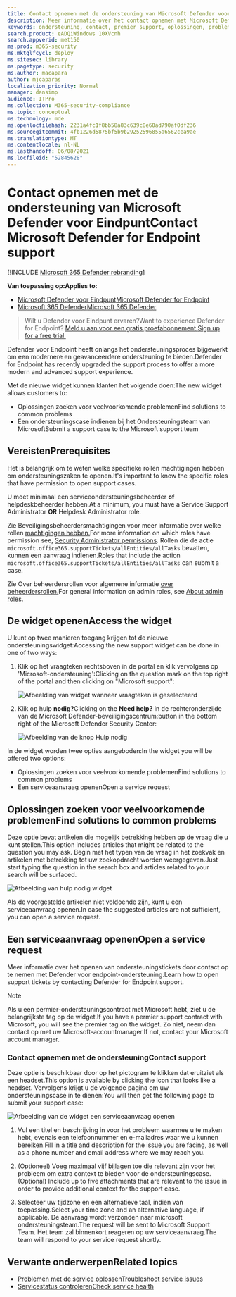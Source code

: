 ```yaml
---
title: Contact opnemen met de ondersteuning van Microsoft Defender voor Eindpunt
description: Meer informatie over het contact opnemen met Microsoft Defender voor endpoint-ondersteuning
keywords: ondersteuning, contact, premier support, oplossingen, problemen, case
search.product: eADQiWindows 10XVcnh
search.appverid: met150
ms.prod: m365-security
ms.mktglfcycl: deploy
ms.sitesec: library
ms.pagetype: security
ms.author: macapara
author: mjcaparas
localization_priority: Normal
manager: dansimp
audience: ITPro
ms.collection: M365-security-compliance
ms.topic: conceptual
ms.technology: mde
ms.openlocfilehash: 2231a4fc1f8bb58a83c639c8e60ad790af0df236
ms.sourcegitcommit: 4fb1226d5875bf5b9b29252596855a6562cea9ae
ms.translationtype: MT
ms.contentlocale: nl-NL
ms.lasthandoff: 06/08/2021
ms.locfileid: "52845628"
---
```

# <a name="contact-microsoft-defender-for-endpoint-support"></a><span data-ttu-id="cc939-104">Contact opnemen met de ondersteuning van Microsoft Defender voor Eindpunt</span><span class="sxs-lookup"><span data-stu-id="cc939-104">Contact Microsoft Defender for Endpoint support</span></span>

[!INCLUDE [Microsoft 365 Defender rebranding](../../includes/microsoft-defender.md)]


<span data-ttu-id="cc939-105">**Van toepassing op:**</span><span class="sxs-lookup"><span data-stu-id="cc939-105">**Applies to:**</span></span>
- [<span data-ttu-id="cc939-106">Microsoft Defender voor Eindpunt</span><span class="sxs-lookup"><span data-stu-id="cc939-106">Microsoft Defender for Endpoint</span></span>](https://go.microsoft.com/fwlink/p/?linkid=2154037)
- [<span data-ttu-id="cc939-107">Microsoft 365 Defender</span><span class="sxs-lookup"><span data-stu-id="cc939-107">Microsoft 365 Defender</span></span>](https://go.microsoft.com/fwlink/?linkid=2118804)

><span data-ttu-id="cc939-108">Wilt u Defender voor Eindpunt ervaren?</span><span class="sxs-lookup"><span data-stu-id="cc939-108">Want to experience Defender for Endpoint?</span></span> [<span data-ttu-id="cc939-109">Meld u aan voor een gratis proefabonnement.</span><span class="sxs-lookup"><span data-stu-id="cc939-109">Sign up for a free trial.</span></span>](https://www.microsoft.com/microsoft-365/windows/microsoft-defender-atp?ocid=docs-wdatp-assignaccess-abovefoldlink)

<span data-ttu-id="cc939-110">Defender voor Endpoint heeft onlangs het ondersteuningsproces bijgewerkt om een modernere en geavanceerdere ondersteuning te bieden.</span><span class="sxs-lookup"><span data-stu-id="cc939-110">Defender for Endpoint has recently upgraded the support process to offer a more modern and advanced support experience.</span></span> 

<span data-ttu-id="cc939-111">Met de nieuwe widget kunnen klanten het volgende doen:</span><span class="sxs-lookup"><span data-stu-id="cc939-111">The new widget allows customers to:</span></span>
- <span data-ttu-id="cc939-112">Oplossingen zoeken voor veelvoorkomende problemen</span><span class="sxs-lookup"><span data-stu-id="cc939-112">Find solutions to common problems</span></span>
- <span data-ttu-id="cc939-113">Een ondersteuningscase indienen bij het Ondersteuningsteam van Microsoft</span><span class="sxs-lookup"><span data-stu-id="cc939-113">Submit a support case to the Microsoft support team</span></span>

## <a name="prerequisites"></a><span data-ttu-id="cc939-114">Vereisten</span><span class="sxs-lookup"><span data-stu-id="cc939-114">Prerequisites</span></span>
<span data-ttu-id="cc939-115">Het is belangrijk om te weten welke specifieke rollen machtigingen hebben om ondersteuningszaken te openen.</span><span class="sxs-lookup"><span data-stu-id="cc939-115">It's important to know the specific roles that have permission to open support cases.</span></span>

<span data-ttu-id="cc939-116">U moet minimaal een serviceondersteuningsbeheerder **of** helpdeskbeheerder hebben.</span><span class="sxs-lookup"><span data-stu-id="cc939-116">At a minimum, you must have a Service Support Administrator **OR** Helpdesk Administrator role.</span></span>


<span data-ttu-id="cc939-117">Zie Beveiligingsbeheerdersmachtigingen voor meer informatie over welke rollen [machtigingen hebben.](/azure/active-directory/users-groups-roles/directory-assign-admin-roles#security-administrator-permissions)</span><span class="sxs-lookup"><span data-stu-id="cc939-117">For more information on which roles have permission see, [Security Administrator permissions](/azure/active-directory/users-groups-roles/directory-assign-admin-roles#security-administrator-permissions).</span></span> <span data-ttu-id="cc939-118">Rollen die de actie `microsoft.office365.supportTickets/allEntities/allTasks` bevatten, kunnen een aanvraag indienen.</span><span class="sxs-lookup"><span data-stu-id="cc939-118">Roles that include the action `microsoft.office365.supportTickets/allEntities/allTasks` can submit a case.</span></span>

<span data-ttu-id="cc939-119">Zie Over beheerdersrollen voor algemene informatie [over beheerdersrollen.](/microsoft-365/admin/add-users/about-admin-roles?view=o365-worldwide&preserve-view=true)</span><span class="sxs-lookup"><span data-stu-id="cc939-119">For general information on admin roles, see [About admin roles](/microsoft-365/admin/add-users/about-admin-roles?view=o365-worldwide&preserve-view=true).</span></span>


## <a name="access-the-widget"></a><span data-ttu-id="cc939-120">De widget openen</span><span class="sxs-lookup"><span data-stu-id="cc939-120">Access the widget</span></span>
<span data-ttu-id="cc939-121">U kunt op twee manieren toegang krijgen tot de nieuwe ondersteuningswidget:</span><span class="sxs-lookup"><span data-stu-id="cc939-121">Accessing the new support widget can be done in one of two ways:</span></span>

1.  <span data-ttu-id="cc939-122">Klik op het vraagteken rechtsboven in de portal en klik vervolgens op 'Microsoft-ondersteuning':</span><span class="sxs-lookup"><span data-stu-id="cc939-122">Clicking on the question mark on the top right of the portal and then clicking on "Microsoft support":</span></span>

    ![Afbeelding van widget wanneer vraagteken is geselecteerd](images/support-widget.png)

2. <span data-ttu-id="cc939-124">Klik op hulp **nodig?**</span><span class="sxs-lookup"><span data-stu-id="cc939-124">Clicking on the **Need help?**</span></span>  <span data-ttu-id="cc939-125">in de rechteronderzijde van de Microsoft Defender-beveiligingscentrum:</span><span class="sxs-lookup"><span data-stu-id="cc939-125">button in the bottom right of the Microsoft Defender Security Center:</span></span>


    ![Afbeelding van de knop Hulp nodig](images/need-help.png)

<span data-ttu-id="cc939-127">In de widget worden twee opties aangeboden:</span><span class="sxs-lookup"><span data-stu-id="cc939-127">In the widget you will be offered two options:</span></span>

- <span data-ttu-id="cc939-128">Oplossingen zoeken voor veelvoorkomende problemen</span><span class="sxs-lookup"><span data-stu-id="cc939-128">Find solutions to common problems</span></span>    
- <span data-ttu-id="cc939-129">Een serviceaanvraag openen</span><span class="sxs-lookup"><span data-stu-id="cc939-129">Open a service request</span></span>  

## <a name="find-solutions-to-common-problems"></a><span data-ttu-id="cc939-130">Oplossingen zoeken voor veelvoorkomende problemen</span><span class="sxs-lookup"><span data-stu-id="cc939-130">Find solutions to common problems</span></span>
<span data-ttu-id="cc939-131">Deze optie bevat artikelen die mogelijk betrekking hebben op de vraag die u kunt stellen.</span><span class="sxs-lookup"><span data-stu-id="cc939-131">This option includes articles that might be related to the question you may ask.</span></span> <span data-ttu-id="cc939-132">Begin met het typen van de vraag in het zoekvak en artikelen met betrekking tot uw zoekopdracht worden weergegeven.</span><span class="sxs-lookup"><span data-stu-id="cc939-132">Just start typing the question in the search box and articles related to your search will be surfaced.</span></span>

![Afbeelding van hulp nodig widget](images/Support3.png)

<span data-ttu-id="cc939-134">Als de voorgestelde artikelen niet voldoende zijn, kunt u een serviceaanvraag openen.</span><span class="sxs-lookup"><span data-stu-id="cc939-134">In case the suggested articles are not sufficient, you can open a service request.</span></span>

## <a name="open-a-service-request"></a><span data-ttu-id="cc939-135">Een serviceaanvraag openen</span><span class="sxs-lookup"><span data-stu-id="cc939-135">Open a service request</span></span>

<span data-ttu-id="cc939-136">Meer informatie over het openen van ondersteuningstickets door contact op te nemen met Defender voor endpoint-ondersteuning.</span><span class="sxs-lookup"><span data-stu-id="cc939-136">Learn how to open support tickets by contacting Defender for Endpoint support.</span></span> 

> [!Note]
> <span data-ttu-id="cc939-137">Als u een permier-ondersteuningscontract met Microsoft hebt, ziet u de belangrijkste tag op de widget.</span><span class="sxs-lookup"><span data-stu-id="cc939-137">If you have a permier support contract with Microsoft, you will see the premier tag on the widget.</span></span> <span data-ttu-id="cc939-138">Zo niet, neem dan contact op met uw Microsoft-accountmanager.</span><span class="sxs-lookup"><span data-stu-id="cc939-138">If not, contact your Microsoft account manager.</span></span>

### <a name="contact-support"></a><span data-ttu-id="cc939-139">Contact opnemen met de ondersteuning</span><span class="sxs-lookup"><span data-stu-id="cc939-139">Contact support</span></span>
<span data-ttu-id="cc939-140">Deze optie is beschikbaar door op het pictogram te klikken dat eruitziet als een headset.</span><span class="sxs-lookup"><span data-stu-id="cc939-140">This option is available by clicking the icon that looks like a headset.</span></span> <span data-ttu-id="cc939-141">Vervolgens krijgt u de volgende pagina om uw ondersteuningscase in te dienen:</span><span class="sxs-lookup"><span data-stu-id="cc939-141">You will then get the following page to submit your support case:</span></span>

![Afbeelding van de widget een serviceaanvraag openen](images/Support4.png)

1. <span data-ttu-id="cc939-143">Vul een titel en beschrijving in voor het probleem waarmee u te maken hebt, evenals een telefoonnummer en e-mailadres waar we u kunnen bereiken.</span><span class="sxs-lookup"><span data-stu-id="cc939-143">Fill in a title and description for the issue you are facing, as well as a phone number and email address where we may reach you.</span></span> 

2. <span data-ttu-id="cc939-144">(Optioneel) Voeg maximaal vijf bijlagen toe die relevant zijn voor het probleem om extra context te bieden voor de ondersteuningscase.</span><span class="sxs-lookup"><span data-stu-id="cc939-144">(Optional) Include up to five attachments that are relevant to the issue in order to provide additional context for the support case.</span></span> 

3. <span data-ttu-id="cc939-145">Selecteer uw tijdzone en een alternatieve taal, indien van toepassing.</span><span class="sxs-lookup"><span data-stu-id="cc939-145">Select your time zone and an alternative language, if applicable.</span></span> <span data-ttu-id="cc939-146">De aanvraag wordt verzonden naar microsoft ondersteuningsteam.</span><span class="sxs-lookup"><span data-stu-id="cc939-146">The request will be sent to Microsoft Support Team.</span></span> <span data-ttu-id="cc939-147">Het team zal binnenkort reageren op uw serviceaanvraag.</span><span class="sxs-lookup"><span data-stu-id="cc939-147">The team will respond to your service request shortly.</span></span>


## <a name="related-topics"></a><span data-ttu-id="cc939-148">Verwante onderwerpen</span><span class="sxs-lookup"><span data-stu-id="cc939-148">Related topics</span></span>
- [<span data-ttu-id="cc939-149">Problemen met de service oplossen</span><span class="sxs-lookup"><span data-stu-id="cc939-149">Troubleshoot service issues</span></span>](troubleshoot-mdatp.md)
- [<span data-ttu-id="cc939-150">Servicestatus controleren</span><span class="sxs-lookup"><span data-stu-id="cc939-150">Check service health</span></span>](service-status.md)
